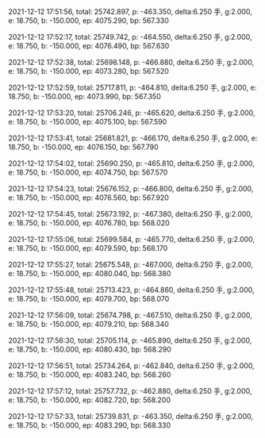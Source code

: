 2021-12-12 17:51:56, total: 25742.897, p: -463.350, delta:6.250 手, g:2.000, e: 18.750, b: -150.000, ep: 4075.290, bp: 567.330

2021-12-12 17:52:17, total: 25749.742, p: -464.550, delta:6.250 手, g:2.000, e: 18.750, b: -150.000, ep: 4076.490, bp: 567.630

2021-12-12 17:52:38, total: 25698.148, p: -466.880, delta:6.250 手, g:2.000, e: 18.750, b: -150.000, ep: 4073.280, bp: 567.520

2021-12-12 17:52:59, total: 25717.811, p: -464.810, delta:6.250 手, g:2.000, e: 18.750, b: -150.000, ep: 4073.990, bp: 567.350

2021-12-12 17:53:20, total: 25706.246, p: -465.620, delta:6.250 手, g:2.000, e: 18.750, b: -150.000, ep: 4075.100, bp: 567.590

2021-12-12 17:53:41, total: 25681.821, p: -466.170, delta:6.250 手, g:2.000, e: 18.750, b: -150.000, ep: 4076.150, bp: 567.790

2021-12-12 17:54:02, total: 25690.250, p: -465.810, delta:6.250 手, g:2.000, e: 18.750, b: -150.000, ep: 4074.750, bp: 567.570

2021-12-12 17:54:23, total: 25676.152, p: -466.800, delta:6.250 手, g:2.000, e: 18.750, b: -150.000, ep: 4076.560, bp: 567.920

2021-12-12 17:54:45, total: 25673.192, p: -467.380, delta:6.250 手, g:2.000, e: 18.750, b: -150.000, ep: 4076.780, bp: 568.020

2021-12-12 17:55:06, total: 25699.584, p: -465.770, delta:6.250 手, g:2.000, e: 18.750, b: -150.000, ep: 4079.590, bp: 568.170

2021-12-12 17:55:27, total: 25675.548, p: -467.000, delta:6.250 手, g:2.000, e: 18.750, b: -150.000, ep: 4080.040, bp: 568.380

2021-12-12 17:55:48, total: 25713.423, p: -464.860, delta:6.250 手, g:2.000, e: 18.750, b: -150.000, ep: 4079.700, bp: 568.070

2021-12-12 17:56:09, total: 25674.798, p: -467.510, delta:6.250 手, g:2.000, e: 18.750, b: -150.000, ep: 4079.210, bp: 568.340

2021-12-12 17:56:30, total: 25705.114, p: -465.890, delta:6.250 手, g:2.000, e: 18.750, b: -150.000, ep: 4080.430, bp: 568.290

2021-12-12 17:56:51, total: 25734.264, p: -462.840, delta:6.250 手, g:2.000, e: 18.750, b: -150.000, ep: 4083.240, bp: 568.260

2021-12-12 17:57:12, total: 25757.732, p: -462.880, delta:6.250 手, g:2.000, e: 18.750, b: -150.000, ep: 4082.720, bp: 568.200

2021-12-12 17:57:33, total: 25739.831, p: -463.350, delta:6.250 手, g:2.000, e: 18.750, b: -150.000, ep: 4083.290, bp: 568.330